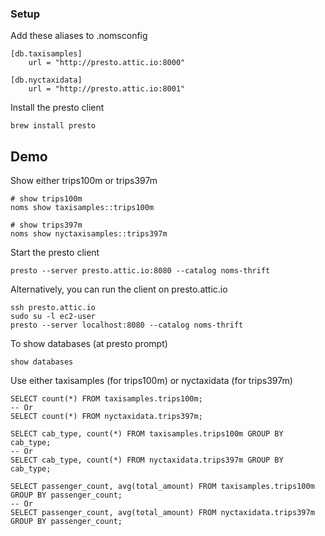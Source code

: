 ### Setup

Add these aliases to .nomsconfig  
```
[db.taxisamples]
	url = "http://presto.attic.io:8000"

[db.nyctaxidata]
	url = "http://presto.attic.io:8001"
```

Install the presto client
```
brew install presto
```

## Demo

Show either trips100m or trips397m

```
# show trips100m
noms show taxisamples::trips100m
```

```
# show trips397m
noms show nyctaxisamples::trips397m
```

Start the presto client
```
presto --server presto.attic.io:8080 --catalog noms-thrift
```

Alternatively, you can run the client on presto.attic.io
```
ssh presto.attic.io
sudo su -l ec2-user
presto --server localhost:8080 --catalog noms-thrift
```

To show databases (at presto prompt)
```
show databases
```

Use either taxisamples (for trips100m) or nyctaxidata (for trips397m)

```
SELECT count(*) FROM taxisamples.trips100m;
-- Or 
SELECT count(*) FROM nyctaxidata.trips397m;
```

```
SELECT cab_type, count(*) FROM taxisamples.trips100m GROUP BY cab_type;
-- Or 
SELECT cab_type, count(*) FROM nyctaxidata.trips397m GROUP BY cab_type;
```

```
SELECT passenger_count, avg(total_amount) FROM taxisamples.trips100m GROUP BY passenger_count;
-- Or 
SELECT passenger_count, avg(total_amount) FROM nyctaxidata.trips397m GROUP BY passenger_count;
```
